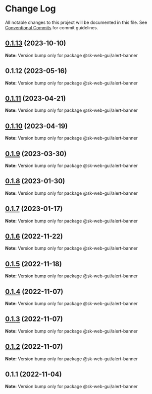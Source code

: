 # Change Log

All notable changes to this project will be documented in this file.
See [Conventional Commits](https://conventionalcommits.org) for commit guidelines.

## [0.1.13](https://github.com/Sundsvallskommun/web-shared-components/compare/@sk-web-gui/alert-banner@0.1.12...@sk-web-gui/alert-banner@0.1.13) (2023-10-10)

**Note:** Version bump only for package @sk-web-gui/alert-banner

## 0.1.12 (2023-05-16)

**Note:** Version bump only for package @sk-web-gui/alert-banner

## [0.1.11](https://github.com/Sundsvallskommun/web-shared-components/compare/@sk-web-gui/alert-banner@0.1.10...@sk-web-gui/alert-banner@0.1.11) (2023-04-21)

**Note:** Version bump only for package @sk-web-gui/alert-banner

## [0.1.10](https://github.com/Sundsvallskommun/web-shared-components/compare/@sk-web-gui/alert-banner@0.1.9...@sk-web-gui/alert-banner@0.1.10) (2023-04-19)

**Note:** Version bump only for package @sk-web-gui/alert-banner

## [0.1.9](https://github.com/Sundsvallskommun/web-shared-components/compare/@sk-web-gui/alert-banner@0.1.8...@sk-web-gui/alert-banner@0.1.9) (2023-03-30)

**Note:** Version bump only for package @sk-web-gui/alert-banner

## [0.1.8](https://github.com/Sundsvallskommun/web-shared-components/compare/@sk-web-gui/alert-banner@0.1.7...@sk-web-gui/alert-banner@0.1.8) (2023-01-30)

**Note:** Version bump only for package @sk-web-gui/alert-banner

## [0.1.7](https://github.com/Sundsvallskommun/web-shared-components/compare/@sk-web-gui/alert-banner@0.1.6...@sk-web-gui/alert-banner@0.1.7) (2023-01-17)

**Note:** Version bump only for package @sk-web-gui/alert-banner

## [0.1.6](https://github.com/Sundsvallskommun/web-shared-components/compare/@sk-web-gui/alert-banner@0.1.5...@sk-web-gui/alert-banner@0.1.6) (2022-11-22)

**Note:** Version bump only for package @sk-web-gui/alert-banner

## [0.1.5](https://github.com/Sundsvallskommun/web-shared-components/compare/@sk-web-gui/alert-banner@0.1.4...@sk-web-gui/alert-banner@0.1.5) (2022-11-18)

**Note:** Version bump only for package @sk-web-gui/alert-banner

## [0.1.4](https://github.com/Sundsvallskommun/web-shared-components/compare/@sk-web-gui/alert-banner@0.1.3...@sk-web-gui/alert-banner@0.1.4) (2022-11-07)

**Note:** Version bump only for package @sk-web-gui/alert-banner

## [0.1.3](https://github.com/Sundsvallskommun/web-shared-components/compare/@sk-web-gui/alert-banner@0.1.2...@sk-web-gui/alert-banner@0.1.3) (2022-11-07)

**Note:** Version bump only for package @sk-web-gui/alert-banner

## [0.1.2](https://github.com/Sundsvallskommun/web-shared-components/compare/@sk-web-gui/alert-banner@0.1.1...@sk-web-gui/alert-banner@0.1.2) (2022-11-07)

**Note:** Version bump only for package @sk-web-gui/alert-banner

## 0.1.1 (2022-11-04)

**Note:** Version bump only for package @sk-web-gui/alert-banner
